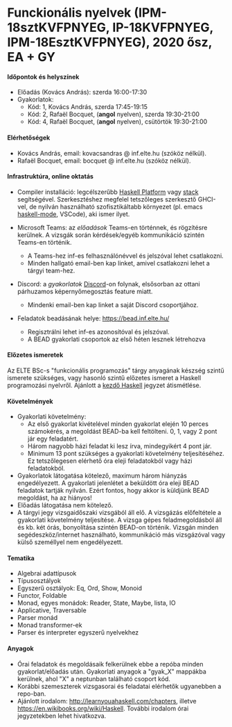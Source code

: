 # Funckionális nyelvek (IPM-18sztKVFPNYEG, IP-18KVFPNYEG, IPM-18EsztKVFPNYEG), 2020 ősz, EA + GY

#### Időpontok és helyszínek

- Előadás (Kovács András): szerda 16:00-17:30
- Gyakorlatok:
  + Kód: 1, Kovács András, szerda 17:45-19:15
  + Kód: 2, Rafaël Bocquet, (**angol** nyelven), szerda 19:30-21:00
  + Kód: 4, Rafaël Bocquet, (**angol** nyelven), csütörtök 19:30-21:00

#### Elérhetőségek

- Kovács András, email: kovacsandras @ inf.elte.hu (szóköz nélkül).
- Rafaël Bocquet, email: bocquet @ inf.elte.hu (szóköz nélkül).

#### Infrastruktúra, online oktatás

- Compiler installáció: legcélszerűbb [Haskell
  Platform](https://www.haskell.org/platform/) vagy
  [stack](https://docs.haskellstack.org/en/stable/README/)
  segítségével. Szerkesztéshez megfelel tetszőleges szerkesztő GHCI-vel, de
  nyilván használható szofisztikáltabb környezet (pl. emacs
  [haskell-mode](http://haskell.github.io/haskell-mode/), VSCode), aki ismer
  ilyet.

- Microsoft Teams: az *előadások* Teams-en történnek, és rögzítésre kerülnek.
  A vizsgák során kérdések/egyéb kommunikáció szintén Teams-en történik.
  + A Teams-hez inf-es felhasználónévvel és jelszóval lehet csatlakozni.
  + Minden hallgató email-ben kap linket, amivel csatlakozni lehet a tárgyi team-hez.

- Discord: a *gyakorlatok* [Discord](https://discord.com/)-on folynak, elsősorban az ottani párhuzamos
  képernyőmegosztás feature miatt.
  + Mindenki email-ben kap linket a saját Discord csoportjához.

- Feladatok beadásának helye: https://bead.inf.elte.hu/
  + Regisztrálni lehet inf-es azonosítóval és jelszóval.
  + A BEAD gyakorlati csoportok az első héten lesznek létrehozva

#### Előzetes ismeretek

Az ELTE BSc-s "funkcionális programozás" tárgy anyagának készség szintű ismerete
szükséges, vagy hasonló szintű előzetes ismeret a Haskell programozási
nyelvről. Ajánlott a [kezdő Haskell](http://lambda.inf.elte.hu/Index.xml)
jegyzet átismétlése.

#### Követelmények

- Gyakorlati követelmény:
  + Az első gyakorlat kivételével minden gyakorlat elején 10 perces számokérés, a megoldást
    BEAD-ba kell feltölteni. 0, 1, vagy 2 pont jár egy feladatért.
  + Három nagyobb házi feladat ki lesz írva, mindegyikért 4 pont jár.
  + Minimum 13 pont szükséges a gyakorlati követelmény teljesítéséhez. Ez tetszőlegesen
    elérhető óra eleji feladatokból vagy házi feladatokból.
- Gyakorlatok látogatása kötelező, maximum három hiányzás engedélyezett.
  A gyakorlati jelenlétet a beküldött óra eleji BEAD feladatok tartják nyilván.
  Ezért fontos, hogy akkor is küldjünk BEAD megoldást, ha az hiányos!
- Előadás látogatása nem kötelező.
- A tárgyi jegy vizsgaidőszaki vizsgából áll elő. A vizsgázás előfeltétele a
  gyakorlati követelmény teljesítése.  A vizsga gépes feladmegoldásból áll és
  kb. két órás, bonyolítása szintén BEAD-on történik. Vizsgán minden
  segédeszköz/internet használható, kommunikáció más vizsgázóval vagy külső
  személlyel nem engedélyezett.

#### Tematika

- Algebrai adattípusok
- Típusosztályok
- Egyszerű osztályok: Eq, Ord, Show, Monoid
- Functor, Foldable
- Monad, egyes monádok: Reader, State, Maybe, lista, IO
- Applicative, Traversable
- Parser monád
- Monad transformer-ek
- Parser és interpreter egyszerű nyelvekhez

#### Anyagok

- Órai feladatok és megoldásaik felkerülnek ebbe a repóba minden
  gyakorlat/előadás után. Gyakorlati anyagok a "gyak_X" mappákba kerülnek, ahol
  "X" a neptunban található csoport kód.
- Korábbi szemeszterek vizsgasorai és feladatai elérhetők ugyanebben a repo-ban.
- Ajánlott irodalom: http://learnyouahaskell.com/chapters, illetve
  https://en.wikibooks.org/wiki/Haskell. További irodalom órai jegyzetekben
  lehet hivatkozva.
